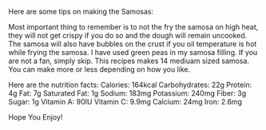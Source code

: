 Here are some tips on making the Samosas:

Most important thing to remember is to not the fry the samosa on high heat, they will not get crispy if you do so and the dough will remain uncooked. The samosa will also have bubbles on the crust if you oil temperature is hot while frying the samosa.
I have used green peas in my samosa filling. If you are not a fan, simply skip.
This recipes makes 14 mediuam sized samosa. You can make more or less depending on how you like. 

Here are the nutrition facts:
Calories: 164kcal
Carbohydrates: 22g
Protein: 4g
Fat: 7g
Saturated Fat: 1g
Sodium: 183mg
Potassium: 240mg
Fiber: 3g
Sugar: 1g
Vitamin A: 90IU
Vitamin C: 9.9mg
Calcium: 24mg
Iron: 2.6mg

Hope You Enjoy!